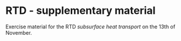 # RTD - supplementary material
Exercise material for the RTD *subsurface heat transport* on the 13th of November.
